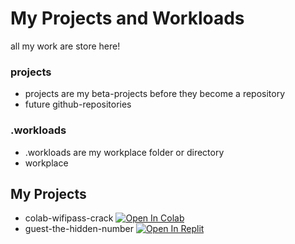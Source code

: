 # My Projects and Workloads
all my work are store here!

### projects
* projects are my beta-projects before they become a repository
* future github-repositories

### .workloads
* .workloads are my workplace folder or directory
* workplace

## My Projects
- colab-wifipass-crack [![Open In Colab](https://colab.research.google.com/assets/colab-badge.svg)](https://colab.research.google.com/github/lolenseu/projects/blob/main/colab-wifipass-crack/start.ipynb)
- guest-the-hidden-number [![Open In Replit]()](https://replit.com/@lolenseu/Guest-the-Hidden-Number-Mini-Game#main.py)
